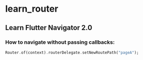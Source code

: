# learn_router

## Learn Flutter Navigator 2.0  

### How to navigate without passing callbacks:  
```dart
Router.of(context).routerDelegate.setNewRoutePath("pageA");
```